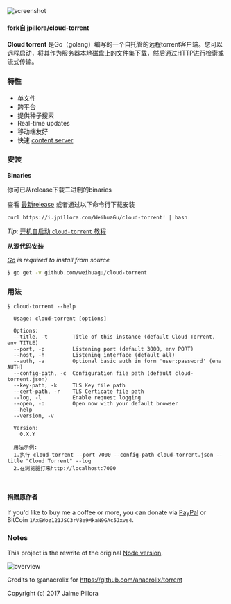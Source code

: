 <img src="https://user-images.githubusercontent.com/633843/32198822-e59a0fc4-be1d-11e7-9b92-03ce17ba05ba.png" alt="screenshot"/>

#### fork自 jpillora/cloud-torrent

**Cloud torrent** 是Go（golang）编写的一个自托管的远程torrent客户端。您可以远程启动，将其作为服务器本地磁盘上的文件集下载，然后通过HTTP进行检索或流式传输。

### 特性

* 单文件
* 跨平台
* 提供种子搜索
* Real-time updates
* 移动端友好
* 快速 [content server](http://golang.org/pkg/net/http/#ServeContent)


### 安装

**Binaries**

你可已从release下载二进制的binaries

查看 [最新release](https://github.com/weihuagu/cloud-torrent/releases/latest) 或者通过以下命令行下载安装

```
curl https://i.jpillora.com/WeihuaGu/cloud-torrent! | bash
```

*Tip*: [开机自启动 `cloud-torrent` 教程](https://github.com/jpillora/cloud-torrent/wiki/Auto-Run-on-Reboot)



**从源代码安装**

*[Go](https://golang.org/dl/) is required to install from source*

``` sh
$ go get -v github.com/weihuagu/cloud-torrent
```


### 用法

```
$ cloud-torrent --help

  Usage: cloud-torrent [options]

  Options:
  --title, -t        Title of this instance (default Cloud Torrent, env TITLE)
  --port, -p         Listening port (default 3000, env PORT)
  --host, -h         Listening interface (default all)
  --auth, -a         Optional basic auth in form 'user:password' (env AUTH)
  --config-path, -c  Configuration file path (default cloud-torrent.json)
  --key-path, -k     TLS Key file path
  --cert-path, -r    TLS Certicate file path
  --log, -l          Enable request logging
  --open, -o         Open now with your default browser
  --help
  --version, -v

  Version:
    0.X.Y

  用法示例:
  1.执行 cloud-torrent --port 7000 --config-path cloud-torrent.json --title "Cloud Torrent" --log 
  2.在浏览器打来http://localhost:7000

    

```


#### 捐赠原作者

If you'd like to buy me a coffee or more, you can donate via [PayPal](https://www.paypal.com/cgi-bin/webscr?cmd=_xclick&business=dev%40jpillora%2ecom&lc=AU&item_name=Open%20Source%20Donation&button_subtype=services&currency_code=USD&bn=PP%2dBuyNowBF%3abtn_buynowCC_LG%2egif%3aNonHosted) or BitCoin `1AxEWoz121JSC3rV8e9MkaN9GAc5Jxvs4`.

### Notes

This project is the rewrite of the original [Node version](https://github.com/jpillora/node-torrent-cloud).

![overview](https://docs.google.com/drawings/d/1ekyeGiehwQRyi6YfFA4_tQaaEpUaS8qihwJ-s3FT_VU/pub?w=606&h=305)

Credits to @anacrolix for https://github.com/anacrolix/torrent

Copyright (c) 2017 Jaime Pillora
